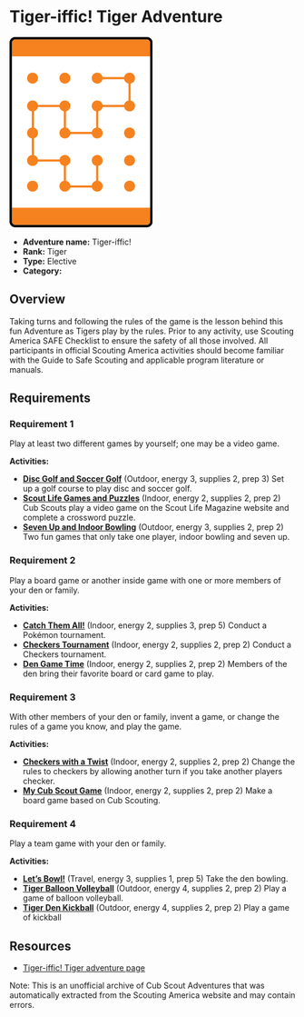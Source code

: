 # Tiger-iffic! Tiger Adventure

![Tiger-iffic! Tiger adventure belt loop](images/tiger-iffic!.jpg)

- **Adventure name:** Tiger-iffic!
- **Rank:** Tiger
- **Type:** Elective
- **Category:** 

## Overview

Taking turns and following the rules of the game is the lesson behind this fun Adventure as Tigers play by the rules. Prior to any activity, use Scouting America SAFE Checklist to ensure the safety of all those involved. All participants in official Scouting America activities should become familiar with the Guide to Safe Scouting and applicable program literature or manuals.

## Requirements

### Requirement 1

Play at least two different games by yourself; one may be a video game.

**Activities:**

- **[Disc Golf and Soccer Golf](https://www.scouting.org/cub-scout-activities/disc-golf-and-soccer-golf/)** (Outdoor, energy 3, supplies 2, prep 3)
  Set up a golf course to play disc and soccer golf.
- **[Scout Life Games and Puzzles](https://www.scouting.org/cub-scout-activities/scout-life-games-and-puzzles/)** (Indoor, energy 2, supplies 2, prep 2)
  Cub Scouts play a video game on the Scout Life Magazine website and complete a crossword puzzle.
- **[Seven Up and Indoor Bowling](https://www.scouting.org/cub-scout-activities/seven-up-and-indoor-bowling/)** (Outdoor, energy 3, supplies 2, prep 2)
  Two fun games that only take one player, indoor bowling and seven up.

### Requirement 2

Play a board game or another inside game with one or more members of your den or family.

**Activities:**

- **[Catch Them All!](https://www.scouting.org/cub-scout-activities/catch-them-all/)** (Indoor, energy 2, supplies 3, prep 5)
  Conduct a Pokémon tournament.
- **[Checkers Tournament](https://www.scouting.org/cub-scout-activities/checkers-tournament/)** (Indoor, energy 2, supplies 2, prep 2)
  Conduct a Checkers tournament.
- **[Den Game Time](https://www.scouting.org/cub-scout-activities/den-game-time/)** (Indoor, energy 2, supplies 2, prep 2)
  Members of the den bring their favorite board or card game to play.

### Requirement 3

With other members of your den or family, invent a game, or change the rules of a game you know, and play the game.

**Activities:**

- **[Checkers with a Twist](https://www.scouting.org/cub-scout-activities/checkers-with-a-twist/)** (Indoor, energy 2, supplies 2, prep 2)
  Change the rules to checkers by allowing another turn if you take another players checker.
- **[My Cub Scout Game](https://www.scouting.org/cub-scout-activities/my-cub-scout-game/)** (Indoor, energy 2, supplies 2, prep 2)
  Make a board game based on Cub Scouting.

### Requirement 4

Play a team game with your den or family.

**Activities:**

- **[Let’s Bowl!](https://www.scouting.org/cub-scout-activities/lets-bowl/)** (Travel, energy 3, supplies 1, prep 5)
  Take the den bowling.
- **[Tiger Balloon Volleyball](https://www.scouting.org/cub-scout-activities/tiger-balloon-volleyball/)** (Outdoor, energy 4, supplies 2, prep 2)
  Play a game of balloon volleyball.
- **[Tiger Den Kickball](https://www.scouting.org/cub-scout-activities/tiger-den-kickball/)** (Outdoor, energy 4, supplies 2, prep 2)
  Play a game of kickball


## Resources

- [Tiger-iffic! Tiger adventure page](https://www.scouting.org/cub-scout-adventures/tiger-iffic/)

Note: This is an unofficial archive of Cub Scout Adventures that was automatically extracted from the Scouting America website and may contain errors.